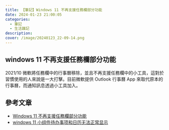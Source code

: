 ```yaml
---
title: 【筆記】Windows 11 不再支援任務欄部分功能
date: 2024-01-23 21:00:05
categories: 
  - 筆記 
  - 生活雜記
description:
cover: /image/20240123_22-09-14.png
---
```


## windows 11 不再支援任務欄部分功能
2021/10 微軟將任務欄中的行事曆移除，並且不再支援任務欄中的小工具，這對於習慣使用的人來說是一大打擊。目前微軟提供 Outlook 行事曆 App 來取代原本的行事曆，而通知訊息透過小工具加入。


## 參考文章
- [Windows 11 不再支援任務欄部分功能](https://zhuanlan.zhihu.com/p/403794908)
- [windows 11 小组件待办事项和日历无法正常显示](https://answers.microsoft.com/zh-hans/insider/forum/all/windows-11/f3fc87b3-c6ce-40ed-acc1-e637b5e67030)